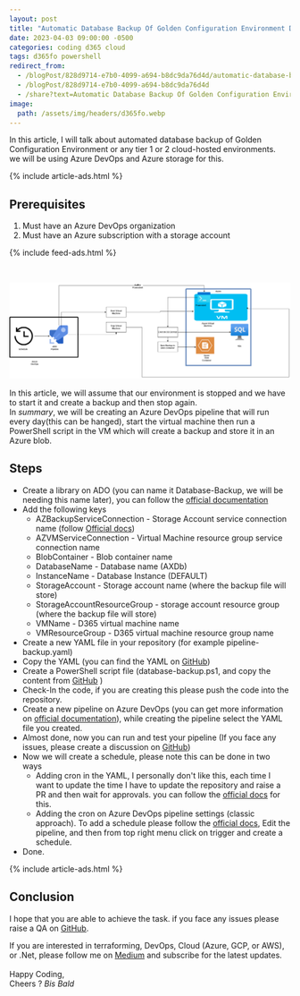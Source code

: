 ```yaml
---
layout: post
title: "Automatic Database Backup Of Golden Configuration Environment D365FO"
date: 2023-04-03 09:00:00 -0500
categories: coding d365 cloud
tags: d365fo powershell
redirect_from:
  - /blogPost/828d9714-e7b0-4099-a694-b8dc9da76d4d/automatic-database-backup-of-golden-configuration-environment-d365-fo
  - /blogPost/828d9714-e7b0-4099-a694-b8dc9da76d4d
  - /share?text=Automatic Database Backup Of Golden Configuration Environment D365FO - bitesinbyte https://blogs.bitesinbyte.com//posts/Automatic_Database_Backup_Of_Golden_Configuration_Environment_D365_FO/
image:
  path: /assets/img/headers/d365fo.webp
---
```


In this article, I will talk about automated database backup of Golden Configuration Environment or any tier 1 or 2 cloud-hosted environments. <br>
we will be using Azure DevOps and Azure storage for this.

{% include article-ads.html %}

## Prerequisites

1. Must have an Azure DevOps organization
2. Must have an Azure subscription with a storage account

{% include feed-ads.html %}

<br/>

![blob diagram](/assets/img/posts/azure-devops-d365-auto-backup.png "Fig 1. Block diagram")

In this article, we will assume that our environment is stopped and we have to start it and create a backup and then stop again. <br>
In _summary_, we will be creating an Azure DevOps pipeline that will run every day(this can be hanged), start the virtual machine then run a PowerShell script in the VM which will create a backup and store it in an Azure blob.
<br/>

## Steps

- Create a library on ADO (you can name it Database-Backup, we will be needing this name later), you can follow the [official documentation](https://learn.microsoft.com/en-us/azure/devops/pipelines/library/?view=azure-devops)
- Add the following keys
  - AZBackupServiceConnection - Storage Account service connection name (follow [Official docs](https://learn.microsoft.com/en-us/azure/devops/pipelines/library/service-endpoints?view=azure-devops&tabs=yaml))
  - AZVMServiceConnection - Virtual Machine resource group service connection name
  - BlobContainer - Blob container name
  - DatabaseName - Database name (AXDb)
  - InstanceName - Database Instance (DEFAULT)
  - StorageAccount - Storage account name (where the backup file will store)
  - StorageAccountResourceGroup - storage account resource group (where the backup file will store)
  - VMName - D365 virtual machine name
  - VMResourceGroup - D365 virtual machine resource group name
- Create a new YAML file in your repository (for example pipeline-backup.yaml)
- Copy the YAML (you can find the YAML on [GitHub](https://gist.github.com/manishtiwari25/fd0f7f012455f692c26878638e48764e))
- Create a PowerShell script file (database-backup.ps1, and copy the content from [GitHub](https://gist.github.com/manishtiwari25/fd0f7f012455f692c26878638e48764e) )
- Check-In the code, if you are creating this please push the code into the repository.
- Create a new pipeline on Azure DevOps (you can get more information on [official documentation](https://learn.microsoft.com/en-us/azure/devops/pipelines/create-first-pipeline?view=azure-devops&tabs=java%2Ctfs-2018-2%2Cbrowser)), while creating the pipeline select the YAML file you created.
- Almost done, now you can run and test your pipeline (If you face any issues, please create a discussion on [GitHub](https://github.com/manishtiwari25/bites-in-byte-blog/discussions/new?category=q-a))
- Now we will create a schedule, please note this can be done in two ways
  - Adding cron in the YAML, I personally don't like this, each time I want to update the time I have to update the repository and raise a PR and then wait for approvals. you can follow the [official docs](https://learn.microsoft.com/en-us/azure/devops/pipelines/process/scheduled-triggers?view=azure-devops&tabs=yaml) for this.
  - Adding the cron on Azure DevOps pipeline settings (classic approach). To add a schedule please follow the [official docs](https://learn.microsoft.com/en-us/azure/devops/pipelines/process/scheduled-triggers?view=azure-devops&tabs=classic), Edit the pipeline, and then from top right menu click on trigger and create a schedule.
- Done.

{% include article-ads.html %}

## Conclusion

I hope that you are able to achieve the task. if you face any issues please raise a QA on [GitHub](https://github.com/manishtiwari25/bites-in-byte-blog/discussions/new?category=q-a).

If you are interested in terraforming, DevOps, Cloud (Azure, GCP, or AWS), or .Net, please follow me on [Medium](https://manish-tiwari.medium.com) and subscribe for the latest updates.  
 <br/>
Happy Coding, <br/>
Cheers ? _Bis Bald_
